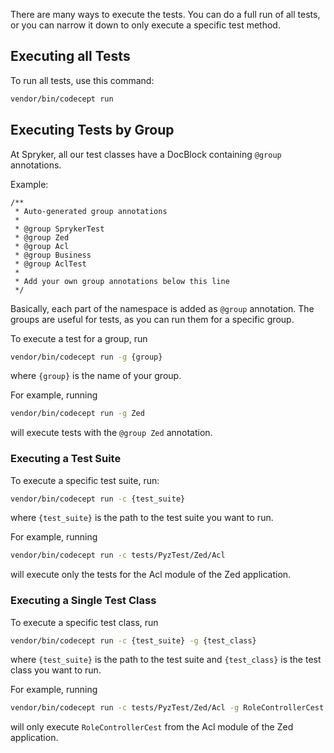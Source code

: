 There are many ways to execute the tests. You can do a full run of all tests, or you can narrow it down to only execute a specific test method.

## Executing all Tests
To run all tests, use this command:
```Bash
vendor/bin/codecept run
```

## Executing Tests by Group

At Spryker, all our test classes have a DocBlock containing `@group` annotations. 

Example:
```
/**
 * Auto-generated group annotations
 *
 * @group SprykerTest
 * @group Zed
 * @group Acl
 * @group Business
 * @group AclTest
 *
 * Add your own group annotations below this line
 */
```
Basically, each part of the namespace is added as `@group` annotation. 
The groups are useful for tests, as you can run them for a specific group.

To execute a test for a group, run
```Bash
vendor/bin/codecept run -g {group}
```
where `{group}` is the name of your group. 

For example, running
```Bash
vendor/bin/codecept run -g Zed
```
will execute tests with the `@group Zed` annotation.

### Executing a Test Suite
To execute a specific test suite, run:
```Bash
vendor/bin/codecept run -c {test_suite}
```
where `{test_suite}` is the path to the test suite you want to run.

For example, running
```Bash
vendor/bin/codecept run -c tests/PyzTest/Zed/Acl
``` 
will execute only the tests for the Acl module of the Zed application.


### Executing a Single Test Class
To execute a specific test class, run
```Bash
vendor/bin/codecept run -c {test_suite} -g {test_class}
```
where `{test_suite}` is the path to the test suite  and `{test_class}` is the test class you want to run.

For example, running
```Bash
vendor/bin/codecept run -c tests/PyzTest/Zed/Acl -g RoleControllerCest
```
 will only execute `RoleControllerCest` from the Acl module of the Zed application.



